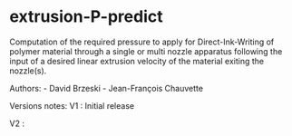 # extrusion-P-predict
Computation of the required pressure to apply for Direct-Ink-Writing of polymer material through a single or multi nozzle apparatus following the input of a desired linear extrusion velocity of the material exiting the nozzle(s).

Authors:
	- David Brzeski
    - Jean-François Chauvette

Versions notes:
V1 : Initial release

V2 : 